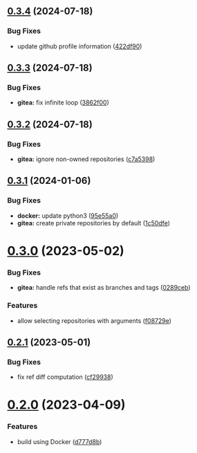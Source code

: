 ## [0.3.4](https://github.com/alixinne/gitr-backup/compare/v0.3.3...v0.3.4) (2024-07-18)


### Bug Fixes

* update github profile information ([422df90](https://github.com/alixinne/gitr-backup/commit/422df901c8f6ef4475ef12de310ae7371eb1532a))

## [0.3.3](https://github.com/alixinne/gitr-backup/compare/v0.3.2...v0.3.3) (2024-07-18)


### Bug Fixes

* **gitea:** fix infinite loop ([3862f00](https://github.com/alixinne/gitr-backup/commit/3862f00fb90961fef7b2a110e15facb1e6284451))

## [0.3.2](https://github.com/alixinne/gitr-backup/compare/v0.3.1...v0.3.2) (2024-07-18)


### Bug Fixes

* **gitea:** ignore non-owned repositories ([c7a5398](https://github.com/alixinne/gitr-backup/commit/c7a53984c9a9b96f634a07e936f8a29f33ccc95d))

## [0.3.1](https://github.com/alixinne/gitr-backup/compare/v0.3.0...v0.3.1) (2024-01-06)


### Bug Fixes

* **docker:** update python3 ([95e55a0](https://github.com/alixinne/gitr-backup/commit/95e55a001c3bea699e3afdde7b86741564a01201))
* **gitea:** create private repositories by default ([1c50dfe](https://github.com/alixinne/gitr-backup/commit/1c50dfe262fbad56012dcd8b8b02eb4c690c1ce9))

# [0.3.0](https://github.com/alixinne/gitr-backup/compare/v0.2.1...v0.3.0) (2023-05-02)


### Bug Fixes

* **gitea:** handle refs that exist as branches and tags ([0289ceb](https://github.com/alixinne/gitr-backup/commit/0289cebcc58a712f74796cc223daa6e683e1a952))


### Features

* allow selecting repositories with arguments ([f08729e](https://github.com/alixinne/gitr-backup/commit/f08729e974b053414bd1f99a133ff83f1a758fa6))

## [0.2.1](https://github.com/alixinne/gitr-backup/compare/v0.2.0...v0.2.1) (2023-05-01)


### Bug Fixes

* fix ref diff computation ([cf29938](https://github.com/alixinne/gitr-backup/commit/cf2993843cb19e0b9aca42d5d01a5ed83cb51da4))

# [0.2.0](https://github.com/alixinne/gitr-backup/compare/v0.1.0...v0.2.0) (2023-04-09)


### Features

* build using Docker ([d777d8b](https://github.com/alixinne/gitr-backup/commit/d777d8bed330f17cbd11fa270240c3b05b537109))
